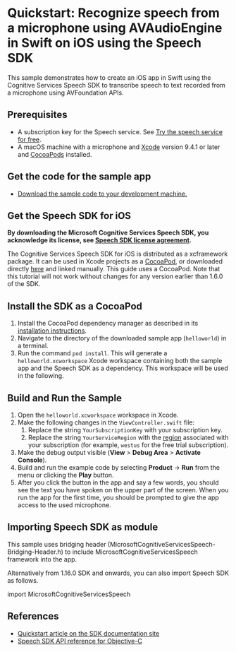 # Quickstart: Recognize speech from a microphone using AVAudioEngine in Swift on iOS using the Speech SDK

This sample demonstrates how to create an iOS app in Swift using the Cognitive Services Speech SDK to transcribe speech to text
recorded from a microphone using AVFoundation APIs.

## Prerequisites

* A subscription key for the Speech service. See [Try the speech service for free](https://docs.microsoft.com/azure/cognitive-services/speech-service/get-started).
* A macOS machine with a microphone and [Xcode](https://geo.itunes.apple.com/us/app/xcode/id497799835?mt=12) version 9.4.1 or later and [CocoaPods](https://cocoapods.org/) installed.

## Get the code for the sample app

* [Download the sample code to your development machine.](/README.md#get-the-samples)

## Get the Speech SDK for iOS

**By downloading the Microsoft Cognitive Services Speech SDK, you acknowledge its license, see [Speech SDK license agreement](https://aka.ms/csspeech/license).**

The Cognitive Services Speech SDK for iOS is distributed as a xcframework package.
It can be used in Xcode projects as a [CocoaPod](https://cocoapods.org/), or downloaded directly [here](https://aka.ms/csspeech/iosbinary) and linked manually. This guide uses a CocoaPod.
Note that this tutorial will not work without changes for any version earlier than 1.6.0 of the SDK.

## Install the SDK as a CocoaPod

1. Install the CocoaPod dependency manager as described in its [installation instructions](https://guides.cocoapods.org/using/getting-started.html).
1. Navigate to the directory of the downloaded sample app (`helloworld`) in a terminal.
1. Run the command `pod install`. This will generate a `helloworld.xcworkspace` Xcode workspace containing both the sample app and the Speech SDK as a dependency. This workspace will be used in the following.

## Build and Run the Sample

1. Open the `helloworld.xcworkspace` workspace in Xcode.
1. Make the following changes in the `ViewController.swift` file:
    1. Replace the string `YourSubscriptionKey` with your subscription key.
    1. Replace the string `YourServiceRegion` with the [region](https://docs.microsoft.com/azure/cognitive-services/speech-service/regions) associated with your subscription (for example, `westus` for the free trial subscription).
1. Make the debug output visible (**View** > **Debug Area** > **Activate Console**).
1. Build and run the example code by selecting **Product** -> **Run** from the menu or clicking the **Play** button.
1. After you click the button in the app and say a few words, you should see the text you have spoken on the upper part of the screen. When you run the app for the first time, you should be prompted to give the app access to the used microphone.

## Importing Speech SDK as module

This sample uses bridging header (MicrosoftCognitiveServicesSpeech-Bridging-Header.h) to include MicrosoftCognitiveServicesSpeech framework into the app.

Alternatively from 1.16.0 SDK and onwards, you can also import Speech SDK as follows.

import MicrosoftCognitiveServicesSpeech

## References

* [Quickstart article on the SDK documentation site](https://docs.microsoft.com/azure/cognitive-services/speech-service/quickstart-swift-ios)
* [Speech SDK API reference for Objective-C](https://aka.ms/csspeech/objectivecref)
